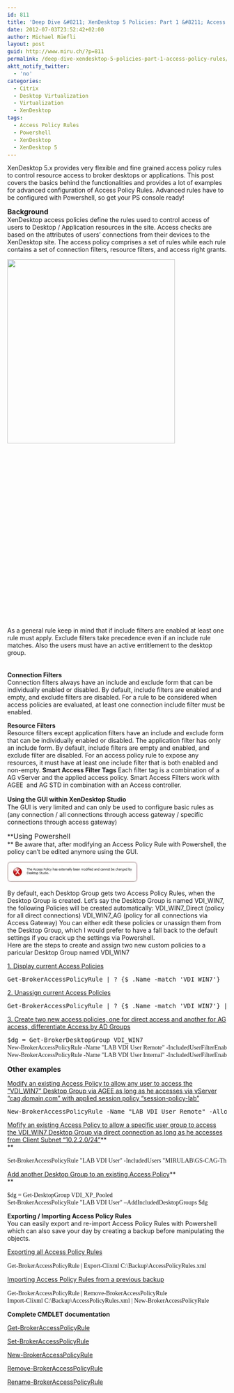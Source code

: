 ```yaml
---
id: 811
title: 'Deep Dive &#8211; XenDesktop 5 Policies: Part 1 &#8211; Access Policy Rules'
date: 2012-07-03T23:52:42+02:00
author: Michael Rüefli
layout: post
guid: http://www.miru.ch/?p=811
permalink: /deep-dive-xendesktop-5-policies-part-1-access-policy-rules/
aktt_notify_twitter:
  - 'no'
categories:
  - Citrix
  - Desktop Virtualization
  - Virtualization
  - XenDesktop
tags:
  - Access Policy Rules
  - Powershell
  - XenDesktop
  - XenDesktop 5
---
```

XenDesktop 5.x provides very flexible and fine grained access policy rules to control resource access to broker desktops or applications. This post covers the basics behind the functionalities and provides a lot of examples for advanced configuration of Access Policy Rules. Advanced rules have to be configured with Powershell, so get your PS console ready!

<span style="font-size: 12pt;"><strong>Background</strong></span>  
XenDesktop access policies define the rules used to control access of users to Desktop / Application resources in the site. Access checks are based on the attributes of users&#8217; connections from their devices to the XenDesktop site. The access policy comprises a set of rules while each rule contains a set of connection filters, resource filters, and access right grants.

[<img class="alignleft size-medium wp-image-835" title="AccessPolicyRules" src="../content/images/2012/07/AccessPolicyRules-273x300.jpg" alt="" width="385" height="422" srcset="../content/images/2012/07/AccessPolicyRules-273x300.jpg 273w, ../content/images/2012/07/AccessPolicyRules-933x1024.jpg 933w, ../content/images/2012/07/AccessPolicyRules.jpg 1405w" sizes="(max-width: 385px) 100vw, 385px" />](../content/images/2012/07/AccessPolicyRules.jpg)

&nbsp;

&nbsp;

&nbsp;

&nbsp;

&nbsp;

&nbsp;

&nbsp;

&nbsp;

&nbsp;

&nbsp;

&nbsp;

&nbsp;

&nbsp;

As a general rule keep in mind that if include filters are enabled at least one rule must apply. Exclude filters take precedence even if an include rule matches. Also the users must have an active entitlement to the desktop group.

<span style="font-size: 12pt;"><strong><br /> </strong></span>**Connection Filters**  
Connection filters always have an include and exclude form that can be individually enabled or disabled. By default, include filters are enabled and empty, and exclude filters are disabled. For a rule to be considered when access policies are evaluated, at least one connection include filter must be enabled.

**Resource Filters**  
Resource filters except application filters have an include and exclude form that can be individually enabled or disabled. The application filter has only an include form. By default, include filters are empty and enabled, and exclude filter are disabled. For an access policy rule to expose any resources, it must have at least one include filter that is both enabled and non-empty. **Smart Access Filter Tags** Each filter tag is a combination of a AG vServer and the applied access policy. Smart Access Filters work with AGEE  and AG STD in combination with an Access controller.

<span style="font-size: 12pt;"><strong> </strong></span>**Using the GUI within XenDesktop Studio**  
The GUI is very limited and can only be used to configure basic rules as (any connection / all connections through access gateway / specific connections through access gateway)

**<span style="font-size: 12pt;">Using Powershell</span>  
** Be aware that, after modifying an Access Policy Rule with Powershell, the policy can&#8217;t be edited anymore using the GUI.

![](../content/images/2012/07/APR-GUI-error-300x47.jpg) 

By default, each Desktop Group gets two Access Policy Rules, when the Desktop Group is created. Let&#8217;s say the Desktop Group is named VDI\_WIN7, the following Policies will be created automatically: VDI\_WIN7\_Direct (policy for all direct connections) VDI\_WIN7_AG (policy for all connections via Access Gateway) You can either edit these policies or unassign them from the Desktop Group, which I would prefer to have a fall back to the default settings if you crack up the settings via Powershell.  
Here are the steps to create and assign two new custom policies to a paricular Desktop Group named VDI_WIN7

<span style="text-decoration: underline;">1. Display current Access Policies</span>

<pre>Get-BrokerAccessPolicyRule | ? {$_.Name -match 'VDI_WIN7'}</pre>

<span style="text-decoration: underline;">2. Unassign current Access Policies</span>

<pre>Get-BrokerAccessPolicyRule | ? {$_.Name -match 'VDI_WIN7'} | Set-BrokerAccessPolicyRule -IncludedDesktopGroups @()</pre>

<span style="text-decoration: underline;">3. Create two new access policies, one for direct access and another for AG access, differentiate Access by AD Groups</span> <span style="text-decoration: underline;"></span> <span style="text-decoration: underline;"></span>

<pre>$dg = Get-BrokerDesktopGroup VDI_WIN7<span style="font-family: Consolas;">
New-BrokerAccessPolicyRule -Name "LAB VDI User Remote" -IncludedUserFilterEnabled $true -IncludedDesktopGroupFilterEnabled $true –IncludedUsers "MIRULAB\GS-CAG-VDI-User" -IncludedDesktopGroups $dg -AllowedProtocols 'HDX' -AllowedConnections ViaAG</span><span style="font-family: Consolas;">
New-BrokerAccessPolicyRule -Name "LAB VDI User Internal" -IncludedUserFilterEnabled $true -IncludedDesktopGroupFilterEnabled $true –IncludedUsers "MIRULAB\GS-VDI-User" -IncludedDesktopGroups $dg -AllowedProtocols 'HDX' -AllowedConnections NotViaAG
</span></pre>

<span style="font-size: 12pt;"><strong>Other examples<br /> </strong></span>

<span style="text-decoration: underline;">Modify an existing Access Policy to allow any user to access the &#8220;VDI_WIN7&#8221; Desktop Group via AGEE as long as he accesses via vServer &#8220;cag.domain.com&#8221; with applied session policy &#8220;session-policy-lab&#8221;</span>

<pre>New-BrokerAccessPolicyRule -Name "LAB VDI User Remote" -AllowedUsers AnyAuthenticated -IncludedSmartAccessFiltersEnabled $true -IncludedSmartAccessTags "cag.domain.com:session-policy-lab"</pre>

<span style="text-decoration: underline;">Mofify an existing Access Policy to allow a specific user group to access the VDI_WIN7 Desktop Group via direct connection as long as he accesses from Client Subnet &#8220;10.2.2.0/24&#8221;</span>**  
** 

<pre><span style="font-family: Consolas;">Set-BrokerAccessPolicyRule "LAB VDI User" -IncludedUsers "MIRULAB\GS-CAG-Thin-Access" -IncludedClientIPFilterEnabled $true -IncludedClientIPs "10.2.1.0/24"
</span></pre>

<span style="text-decoration: underline;">Add another Desktop Group to an existing Access Policy</span>**  
** 

<pre><span style="font-family: Consolas;">$dg = Get-DesktopGroup VDI_XP_Pooled
Set-BrokerAccessPolicyRule "LAB VDI User" –AddIncludedDesktopGroups $dg</span><strong>
</strong></pre>

**Exporting / Importing Access Policy Rules**  
You can easily export and re-import Access Policy Rules with Powershell which can also save your day by creating a backup before manipulating the objects.

<span style="text-decoration: underline;">Exporting all Access Policy Rules</span> <span style="font-family: Consolas;"></span>

<pre><span style="font-family: Consolas;">Get-BrokerAccessPolicyRule | Export-Clixml C:\Backup\AccessPolicyRules.xml
</span></pre>

<span style="text-decoration: underline;">Importing Access Policy Rules from a previous backup</span> <span style="font-family: Consolas;"></span>

<pre><span style="font-family: Consolas;">Get-BrokerAccessPolicyRule | Remove-BrokerAccessPolicyRule
Import-Clixml C:\Backup\AccessPolicyRules.xml | New-BrokerAccessPolicyRule
</span></pre>

**Complete CMDLET documentation**

<a href="http://support.citrix.com/static/kc/CTX127254/help/Get-BrokerAccessPolicyRule.html" target="_blank">Get-BrokerAccessPolicyRule</a><a href="http://support.citrix.com/static/kc/CTX127254/help/Set-BrokerAccessPolicyRule.html" target="_blank"></a>

<a href="http://support.citrix.com/static/kc/CTX127254/help/Set-BrokerAccessPolicyRule.html" target="_blank">Set-BrokerAccessPolicyRule</a>

<a href="http://support.citrix.com/static/kc/CTX127254/help/New-BrokerAccessPolicyRule.html" target="_blank">New-BrokerAccessPolicyRule</a>

<a href="http://support.citrix.com/static/kc/CTX127254/help/Remove-BrokerAccessPolicyRule.html" target="_blank">Remove-BrokerAccessPolicyRule</a>

<a href="http://support.citrix.com/static/kc/CTX127254/help/Rename-BrokerAccessPolicyRule.html" target="_blank">Rename-BrokerAccessPolicyRule</a>